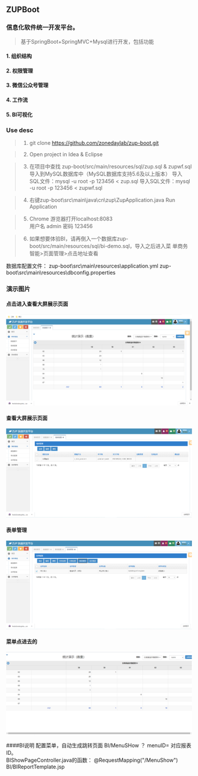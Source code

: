 ## ZUPBoot
### 信息化软件统一开发平台。

> 基于SpringBoot+SpringMVC+Mysql进行开发，包括功能

#### 1. 组织结构

#### 2. 权限管理

#### 3. 微信公众号管理

#### 4. 工作流

#### 5. BI可视化

### Use desc

> 1. git clone https://github.com/zonedaylab/zup-boot.git

> 2. Open project in Idea & Eclipse

> 3. 在项目中查找 zup-boot/src/main/resources/sql/zup.sql & zupwf.sql
导入到MySQL数据库中（MySQL数据库支持5.6及以上版本）
    导入SQL文件：mysql -u root -p 123456 < zup.sql
    导入SQL文件：mysql -u root -p 123456 < zupwf.sql
    
> 4. 右键zup-boot\src\main\java\cn\zup\ZupApplication.java Run Application

> 5. Chrome 游览器打开localhost:8083  
>   用户名 admin  密码 123456

> 6. 如果想要体验BI，请再倒入一个数据库zup-boot/src/main/resources/sql/bi-demo.sql，导入之后进入菜 单商务智能>页面管理>点击地址查看

数据库配置文件：
zup-boot\src\main\resources\application.yml
zup-boot\src\main\resources\dbconfig.properties

### 演示图片
#### 点击进入查看大屏展示页面
![](img/dianjijinru.png)
#### 查看大屏展示页面
![](img/tubiaozhanshi.png)
#### 表单管理
![](img/biaodan.png)
#### 菜单点进去的
![](img/caidanyanshi2.png)




####BI说明
配置菜单，自动生成跳转页面  BI/MenuSHow ？ menuID= 对应报表ID。  
BIShowPageController.java的函数：
@RequestMapping("/MenuShow")
BI/BIReportTemplate.jsp